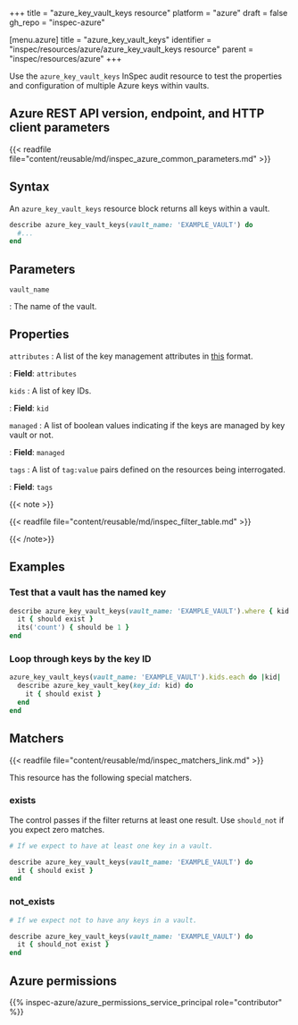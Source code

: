 +++
title = "azure_key_vault_keys resource"
platform = "azure"
draft = false
gh_repo = "inspec-azure"

[menu.azure]
title = "azure_key_vault_keys"
identifier = "inspec/resources/azure/azure_key_vault_keys resource"
parent = "inspec/resources/azure"
+++

Use the `azure_key_vault_keys` InSpec audit resource to test the properties and configuration of multiple Azure keys within vaults.

## Azure REST API version, endpoint, and HTTP client parameters

{{< readfile file="content/reusable/md/inspec_azure_common_parameters.md" >}}

## Syntax

An `azure_key_vault_keys` resource block returns all keys within a vault.

```ruby
describe azure_key_vault_keys(vault_name: 'EXAMPLE_VAULT') do
  #...
end
```

## Parameters

`vault_name`

: The name of the vault.

## Properties

`attributes`
: A list of the key management attributes in [this](https://docs.microsoft.com/en-us/rest/api/keyvault/keys/get-key/get-key?tabs=HTTP#keyattributes) format.

: **Field**: `attributes`

`kids`
: A list of key IDs.

: **Field**: `kid`

`managed`
: A list of boolean values indicating if the keys are managed by key vault or not.

: **Field**: `managed`

`tags`
: A list of `tag:value` pairs defined on the resources being interrogated.

: **Field**: `tags`

{{< note >}}

{{< readfile file="content/reusable/md/inspec_filter_table.md" >}}

{{< /note>}}

## Examples

### Test that a vault has the named key

```ruby
describe azure_key_vault_keys(vault_name: 'EXAMPLE_VAULT').where { kid.include?('KEY_NAME')} do
  it { should exist }
  its('count') { should be 1 }
end
```

### Loop through keys by the key ID

```ruby
azure_key_vault_keys(vault_name: 'EXAMPLE_VAULT').kids.each do |kid|
  describe azure_key_vault_key(key_id: kid) do
    it { should exist }
  end 
end
```

## Matchers

{{< readfile file="content/reusable/md/inspec_matchers_link.md" >}}

This resource has the following special matchers.

### exists

The control passes if the filter returns at least one result. Use `should_not` if you expect zero matches.

```ruby
# If we expect to have at least one key in a vault.

describe azure_key_vault_keys(vault_name: 'EXAMPLE_VAULT') do
  it { should exist }
end
```

### not_exists

```ruby
# If we expect not to have any keys in a vault.

describe azure_key_vault_keys(vault_name: 'EXAMPLE_VAULT') do
  it { should_not exist }
end
```

## Azure permissions

{{% inspec-azure/azure_permissions_service_principal role="contributor" %}}
